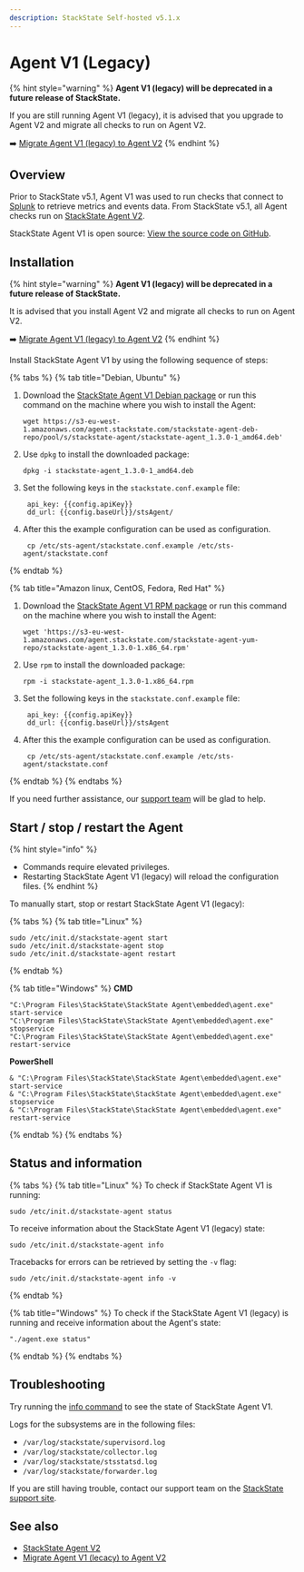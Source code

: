 ```yaml
---
description: StackState Self-hosted v5.1.x 
---
```


# Agent V1 \(Legacy\)

{% hint style="warning" %}
**Agent V1 (legacy) will be deprecated in a future release of StackState.** 

If you are still running Agent V1 (legacy), it is advised that you upgrade to Agent V2 and migrate all checks to run on Agent V2.

➡️ [Migrate Agent V1 (legacy) to Agent V2](/setup/agent/migrate-agent-v1-to-v2)
{% endhint %}

## Overview

Prior to StackState v5.1, Agent V1 was used to run checks that connect to [Splunk](/stackpacks/integrations/splunk/splunk_stackpack.md) to retrieve metrics and events data. From StackState v5.1, all Agent checks run on [StackState Agent V2](about-stackstate-agent.md).

StackState Agent V1 is open source: [View the source code on GitHub](https://github.com/StackVista/sts-agent).

## Installation

{% hint style="warning" %}
**Agent V1 (legacy) will be deprecated in a future release of StackState.** 

It is advised that you install Agent V2 and migrate all checks to run on Agent V2.

➡️ [Migrate Agent V1 (legacy) to Agent V2](/setup/agent/migrate-agent-v1-to-v2)
{% endhint %}

Install StackState Agent V1 by using the following sequence of steps:

{% tabs %}
{% tab title="Debian, Ubuntu" %}
1. Download the [StackState Agent V1 Debian package](https://l.stackstate.com/stackstate-agent-1-deb-latest) or run this command on the machine where you wish to install the Agent:

   ```text
   wget https://s3-eu-west-1.amazonaws.com/agent.stackstate.com/stackstate-agent-deb-repo/pool/s/stackstate-agent/stackstate-agent_1.3.0-1_amd64.deb'
   ```

2. Use `dpkg` to install the downloaded package:

   ```text
   dpkg -i stackstate-agent_1.3.0-1_amd64.deb
   ```

3. Set the following keys in the `stackstate.conf.example` file:

   ```text
    api_key: {{config.apiKey}}
    dd_url: {{config.baseUrl}}/stsAgent/
   ```

4. After this the example configuration can be used as configuration.

   ```text
    cp /etc/sts-agent/stackstate.conf.example /etc/sts-agent/stackstate.conf
   ```
{% endtab %}

{% tab title="Amazon linux, CentOS, Fedora, Red Hat" %}
1. Download the [StackState Agent V1 RPM package](https://l.stackstate.com/stackstate-agent-1-rpm-latest) or run this command on the machine where you wish to install the Agent:

   ```text
   wget 'https://s3-eu-west-1.amazonaws.com/agent.stackstate.com/stackstate-agent-yum-repo/stackstate-agent_1.3.0-1.x86_64.rpm'
   ```

2. Use `rpm` to install the downloaded package:

   ```text
   rpm -i stackstate-agent_1.3.0-1.x86_64.rpm
   ```

3. Set the following keys in the `stackstate.conf.example` file:

   ```text
    api_key: {{config.apiKey}}
    dd_url: {{config.baseUrl}}/stsAgent
   ```

4. After this the example configuration can be used as configuration.

   ```text
    cp /etc/sts-agent/stackstate.conf.example /etc/sts-agent/stackstate.conf
   ```
{% endtab %}
{% endtabs %}

If you need further assistance, our [support team](https://support.stackstate.com/hc/en-us) will be glad to help.

## Start / stop / restart the Agent

{% hint style="info" %}
* Commands require elevated privileges.
* Restarting StackState Agent V1 (legacy) will reload the configuration files.
{% endhint %}

To manually start, stop or restart StackState Agent V1 (legacy):

{% tabs %}
{% tab title="Linux" %}
```text
sudo /etc/init.d/stackstate-agent start
sudo /etc/init.d/stackstate-agent stop
sudo /etc/init.d/stackstate-agent restart
```
{% endtab %}

{% tab title="Windows" %}
**CMD**

```text
"C:\Program Files\StackState\StackState Agent\embedded\agent.exe" start-service
"C:\Program Files\StackState\StackState Agent\embedded\agent.exe" stopservice
"C:\Program Files\StackState\StackState Agent\embedded\agent.exe" restart-service
```

**PowerShell**

```text
& "C:\Program Files\StackState\StackState Agent\embedded\agent.exe" start-service
& "C:\Program Files\StackState\StackState Agent\embedded\agent.exe" stopservice
& "C:\Program Files\StackState\StackState Agent\embedded\agent.exe" restart-service
```
{% endtab %}
{% endtabs %}

## Status and information

{% tabs %}
{% tab title="Linux" %}
To check if StackState Agent V1 is running:

```text
sudo /etc/init.d/stackstate-agent status
```

To receive information about the StackState Agent V1 (legacy) state:

```text
sudo /etc/init.d/stackstate-agent info
```

Tracebacks for errors can be retrieved by setting the `-v` flag:

```text
sudo /etc/init.d/stackstate-agent info -v
```
{% endtab %}

{% tab title="Windows" %}
To check if the StackState Agent V1 (legacy) is running and receive information about the Agent's state:

```text
"./agent.exe status"
```
{% endtab %}
{% endtabs %}

## Troubleshooting

Try running the [info command](agent-v1.md#status-and-information) to see the state of StackState Agent V1.

Logs for the subsystems are in the following files:

* `/var/log/stackstate/supervisord.log`
* `/var/log/stackstate/collector.log`
* `/var/log/stackstate/stsstatsd.log`
* `/var/log/stackstate/forwarder.log`

If you are still having trouble, contact our support team on the [StackState support site](http://support.stackstate.com/).

## See also

* [StackState Agent V2](/setup/agent/about-stackstate-agent.md)
* [Migrate Agent V1 \(lecacy\) to Agent V2](/setup/agent/migrate-agent-v1-to-v2)

